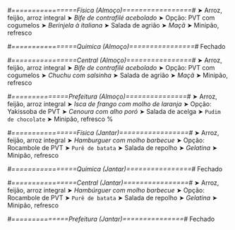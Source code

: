 
*#================Física (Almoço)=================#*
➤ Arroz, feijão, arroz integral
➤ *Bife de contrafilé acebolado*
➤ Opção: PVT com cogumelos
➤ *Berinjela à italiana*
➤ Salada de agrião
➤ *Maçã*
➤ Minipão, refresco

*#================Química (Almoço)================#*
Fechado

*#================Central (Almoço)================#*
➤ Arroz, feijão, arroz integral
➤ *Bife de contrafilé acebolado*
➤ Opção: PVT com cogumelos
➤ *Chuchu com salsinha*
➤ Salada de agrião
➤ *Maçã*
➤ Minipão, refresco

*#==============Prefeitura (Almoço)===============#*
➤ Arroz, feijão, arroz integral
➤ *Isca de frango com molho de laranja*
➤ Opção: Yakissoba de PVT
➤ *Cenoura com alho poró*
➤ Salada de acelga
➤ `Pudim de chocolate`
➤ Minipão, refresco
%

*#================Física (Jantar)=================#*
➤ Arroz, feijão, arroz integral
➤ *Hamburguer com molho barbecue*
➤ Opção: Rocambole de PVT
➤ `Purê de batata`
➤ Salada de repolho
➤ *Gelatina*
➤ Minipão, refresco

*#================Química (Jantar)================#*
Fechado

*#================Central (Jantar)================#*
➤ Arroz, feijão, arroz integral
➤ *Hambúrguer com molho barbecue*
➤ Opção: Rocambole de PVT
➤ `Purê de batata`
➤ Salada de repolho
➤ *Gelatina*
➤ Minipão, refresco

*#==============Prefeitura (Jantar)===============#*
Fechado
